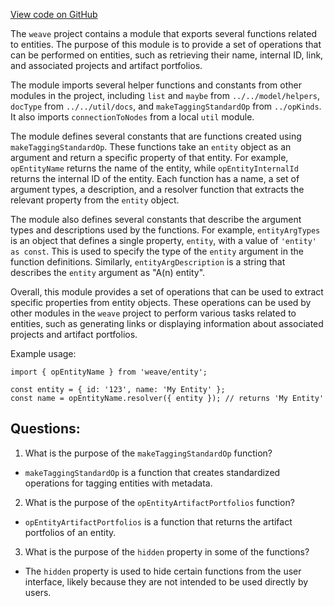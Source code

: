 [View code on GitHub](https://github.com/wandb/weave/weave-js/src/core/ops/domain/entity.ts)

The `weave` project contains a module that exports several functions related to entities. The purpose of this module is to provide a set of operations that can be performed on entities, such as retrieving their name, internal ID, link, and associated projects and artifact portfolios. 

The module imports several helper functions and constants from other modules in the project, including `list` and `maybe` from `../../model/helpers`, `docType` from `../../util/docs`, and `makeTaggingStandardOp` from `../opKinds`. It also imports `connectionToNodes` from a local `util` module.

The module defines several constants that are functions created using `makeTaggingStandardOp`. These functions take an `entity` object as an argument and return a specific property of that entity. For example, `opEntityName` returns the name of the entity, while `opEntityInternalId` returns the internal ID of the entity. Each function has a name, a set of argument types, a description, and a resolver function that extracts the relevant property from the `entity` object.

The module also defines several constants that describe the argument types and descriptions used by the functions. For example, `entityArgTypes` is an object that defines a single property, `entity`, with a value of `'entity' as const`. This is used to specify the type of the `entity` argument in the function definitions. Similarly, `entityArgDescription` is a string that describes the `entity` argument as "A(n) entity".

Overall, this module provides a set of operations that can be used to extract specific properties from entity objects. These operations can be used by other modules in the `weave` project to perform various tasks related to entities, such as generating links or displaying information about associated projects and artifact portfolios. 

Example usage:

```
import { opEntityName } from 'weave/entity';

const entity = { id: '123', name: 'My Entity' };
const name = opEntityName.resolver({ entity }); // returns 'My Entity'
```
## Questions: 
 1. What is the purpose of the `makeTaggingStandardOp` function?
- `makeTaggingStandardOp` is a function that creates standardized operations for tagging entities with metadata.

2. What is the purpose of the `opEntityArtifactPortfolios` function?
- `opEntityArtifactPortfolios` is a function that returns the artifact portfolios of an entity.

3. What is the purpose of the `hidden` property in some of the functions?
- The `hidden` property is used to hide certain functions from the user interface, likely because they are not intended to be used directly by users.